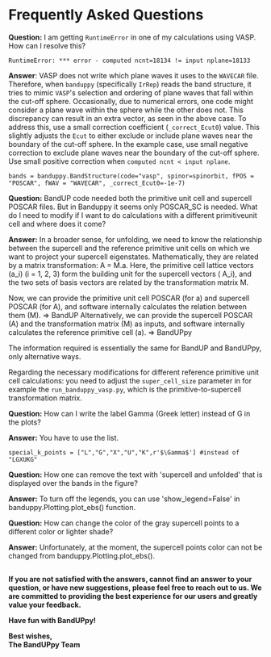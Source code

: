 # Frequently Asked Questions

__Question:__ I am getting `RuntimeError` in one of my calculations using VASP. How can I resolve this?

`RuntimeError: *** error - computed ncnt=18134 != input nplane=18133`

**Answer**: VASP does not write which plane waves it uses to the `WAVECAR` file. Therefore, when `banduppy` (specifically `IrRep`) reads the band structure, it tries to mimic `VASP`'s selection and ordering of plane waves that fall within the cut-off sphere. Occasionally, due to numerical errors, one code might consider a plane wave within the sphere while the other does not. This discrepancy can result in an extra vector, as seen in the above case. To address this, use a small correction coefficient (`_correct_Ecut0`) value. This slightly adjusts the `Ecut` to either exclude or include plane waves near the boundary of the cut-off sphere. In the example case, use small negative correction to exclude plane waves near the boundary of the cut-off sphere. Use small positive correction when `computed ncnt < input nplane`.

`bands = banduppy.BandStructure(code="vasp", spinor=spinorbit, fPOS = "POSCAR", fWAV = "WAVECAR", _correct_Ecut0=-1e-7)`

__Question:__ BandUP code needed both the primitive unit cell and supercell POSCAR files. But in Banduppy it seems  only POSCAR_SC is needed. What do I need to modify if I want to do calculations with a different primitiveunit cell and where does it come? 

__Answer:__ In a broader sense, for unfolding, we need to know the relationship between the supercell and the reference primitive unit cells on which we want to project your supercell eigenstates. Mathematically, they are related by a matrix transformation: A = M.a. Here, the primitive cell lattice vectors (a_i) (i = 1, 2, 3) form the building unit for the supercell vectors ( A_i), and the two sets of basis vectors are related by the transformation matrix M.

Now, we can provide the primitive unit cell POSCAR (for a) and supercell POSCAR (for A), and software internally calculates the relation between them (M). => BandUP
Alternatively, we can provide the supercell POSCAR (A) and the transformation matrix (M) as inputs, and software internally calculates the reference primitive cell (a). => BandUPpy

The information required is essentially the same for BandUP and BandUPpy, only alternative ways.

Regarding the necessary modifications for different reference primitive unit cell calculations: you need to adjust the `super_cell_size` parameter in for example the `run_banduppy_vasp.py`, which is the primitive-to-supercell transformation matrix.

__Question:__ How can I write the label Gamma (Greek letter) instead of G in the plots?

__Answer:__ You have to use the list.

`special_k_points = ["L","G","X","U","K",r'$\Gamma$'] #instead of "LGXUKG"`

__Question:__ How one can remove the text with 'supercell and unfolded' that is displayed over the bands in the figure?

__Answer:__ To turn off the legends, you can use 'show_legend=False' in banduppy.Plotting.plot_ebs() function.

__Question:__ How can change the color of the gray supercell points to a different color or lighter shade?

 __Answer:__ Unfortunately, at the moment, the supercell points color can not be changed from banduppy.Plotting.plot_ebs().


##
__If you are not satisfied with the answers, cannot find an answer to your question, or have new suggestions, please feel free to reach out to us. We are committed to providing the best experience for our users and greatly value your feedback.__


__Have fun with BandUPpy!__

__Best wishes,__  
__The BandUPpy Team__
